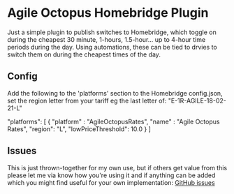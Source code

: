 # Agile Octopus Homebridge Plugin

Just a simple plugin to publish switches to Homebridge, which toggle on during the cheapest 30 minute, 1-hours, 1.5-hour... up to 4-hour time periods during the day. Using automations, these can be tied to drvies to switch them on during the cheapest times of the day.

## Config

Add the following to the 'platforms' section to the Homebridge config.json, set the region letter from your tariff eg the last letter of: "E-1R-AGILE-18-02-21-L"

  "platforms": [
    {
      "platform" : "AgileOctopusRates",
      "name" : "Agile Octopus Rates",
      "region": "L",
      "lowPriceThreshold": 10.0
    }
  ]

  ## Issues

  This is just thrown-together for my own use, but if others get value from this please let me via know how you're using it and if anything can be added which you might find useful for your own implementation:
  [GitHub issues](https://github.com/danieljtribe/homebridge-agile-octopus/issues/new)
